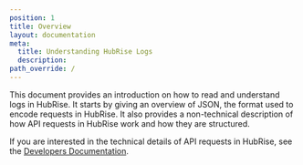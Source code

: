 ```yaml
---
position: 1
title: Overview
layout: documentation
meta:
  title: Understanding HubRise Logs
  description: 
path_override: /
---
```


This document provides an introduction on how to read and understand logs in HubRise. It starts by giving an overview of JSON, the format used to encode requests in HubRise. It also provides a non-technical description of how API requests in HubRise work and how they are structured.

If you are interested in the technical details of API requests in HubRise, see the [Developers Documentation](https://www.hubrise.com/fr/api/general-concepts/).


